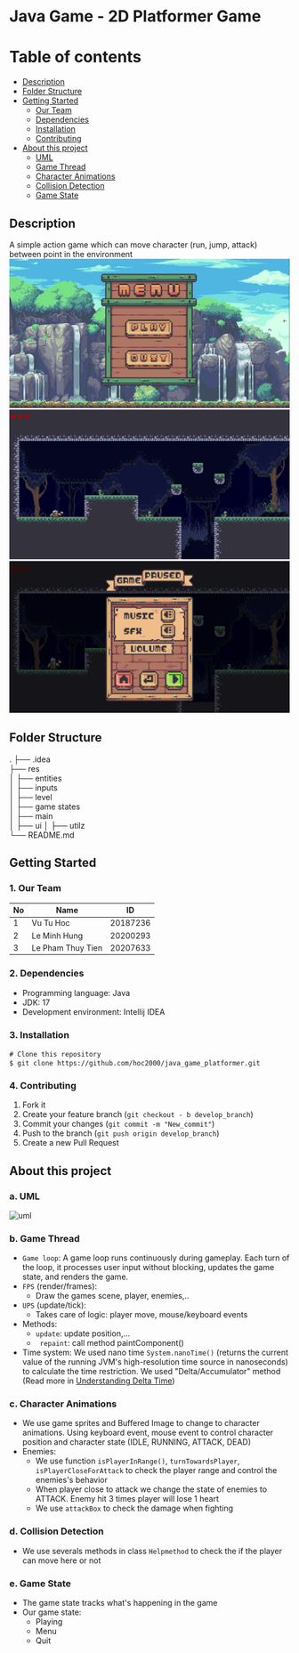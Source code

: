 # Java Game - 2D Platformer Game
# Table of contents
- [Description](#description)
- [Folder Structure](#Folder-Structure)
- [Getting Started](#Getting-started)
    - [Our Team](#our-team)
    - [Dependencies](#dependencies)
    - [Installation](#installation)
    - [Contributing](#contributing)
- [About this project](#about-project)
    - [UML](#uml)
    - [Game Thread](game-thread)
    - [Character Animations](#character-animation)
    - [Collision Detection](#collision)
    - [Game State](#game-state)

## Description <a name="description"></a>
A simple action game which can move character (run, jump, attack) between point in the environment 
![menu](./res//menuGame.png)
![view](./res/view.png)
![gamePaused](./res/gamePaused.png)
## Folder Structure <a name="Folder-Structure"></a>
.
├── .idea                   
├── res                     
│   ├── entities            
│   ├── inputs              
│   ├── level              
│   ├── game states             
│   ├── main             
│   ├── ui 
│   ├──   utilz  
└── README.md

## Getting Started <a name="Getting-started"></a>
### 1. Our Team <a name="our-team"></a>
|No  | Name | ID |
|-----|-------|---|
|1     | Vu Tu Hoc| 20187236|
|2     | Le Minh Hung| 20200293
|3     | Le Pham Thuy Tien| 20207633|
### 2. Dependencies <a name="dependencies"></a>
- Programming language: Java
- JDK: 17
- Development environment: Intellij IDEA
### 3. Installation <a name="installation"></a>
```
# Clone this repository
$ git clone https://github.com/hoc2000/java_game_platformer.git
```

### 4. Contributing <a name="contributing"></a>
1. Fork it
2. Create your feature branch (`git checkout - b develop_branch`)
3. Commit your changes (`git commit -m "New_commit"`)
4. Push to the branch (`git push origin develop_branch`)
5. Create a new Pull Request

## About this project <a name="about-project"></a>
### a. UML <a name="uml"></a>
![uml](./uml.png)
### b. Game Thread <a name="game-thread"></a>
- ```Game loop```: A game loop runs continuously during gameplay. Each turn of the loop, it processes user input without blocking, updates the game state, and renders the game. 
- ```FPS``` (render/frames):
    - Draw the games scene, player, enemies,..
- ```UPS``` (update/tick):
    - Takes care of logic: player move, mouse/keyboard events
- Methods:
    - ```update```: update position,...
    - ``` repaint```: call method paintComponent()
- Time system: We used nano time ```System.nanoTime()``` (returns the current value of the running JVM's high-resolution time source in nanoseconds) to calculate the time restriction. We used "Delta/Accumulator" method
(Read more in [Understanding Delta Time](https://drewcampbell92.medium.com/understanding-delta-time-b53bf4781a03))
### c. Character Animations <a name="character-animation"></a>
- We use game sprites and Buffered Image to change to character animations. Using keyboard event, mouse event to control character position and character state (IDLE, RUNNING, ATTACK, DEAD)
- Enemies:
    - We use function ```isPlayerInRange()```, ```turnTowardsPlayer```, ```isPlayerCloseForAttack``` to check the player range and control the enemies's behavior 
    - When player close to attack we change the state of enemies to ATTACK. Enemy hit 3 times player will lose 1 heart
    - We use ```attackBox``` to check the damage when fighting
### d. Collision Detection <a name="collision"></a>
- We use severals methods in class ```Helpmethod``` to check the if the player can move here or not
### e. Game State <a name="game-state"></a>
- The game state tracks what's happening in the game
- Our game state:
    - Playing
    - Menu
    - Quit
